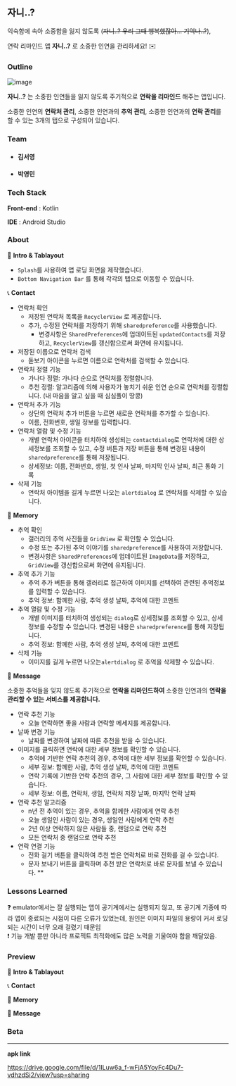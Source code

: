 ## 자니..?
익숙함에 속아 소중함을 잃지 않도록 (~~자니..? 우리 그때 행복했잖아… 기억나..?~~),

연락 리마인드 앱 **자니..?** 로 소중한 인연을 관리하세요! ✉️



### Outline
![image](https://github.com/syeongkim/Mad-Camp-Week1/assets/107764281/1aecfd4b-5818-44f1-97b3-0de1096803b3)



 **자니..?** 는 소중한 인연들을 잃지 않도록 주기적으로 **연락을 리마인드** 해주는 앱입니다.

소중한 인연의 **연락처 관리**, 소중한 인연과의 **추억 관리**, 소중한 인연과의 **연락 관리**를 할 수 있는 3개의 탭으로 구성되어 있습니다.


### Team
- #### 김서영
- #### 박영민



### Tech Stack
**Front-end** : Kotlin

**IDE** : Android Studio



### About
📱 **Intro & Tablayout** 

- `Splash`를 사용하여 앱 로딩 화면을 제작했습니다.
- `Bottom Navigation Bar` 를 통해 각각의 탭으로 이동할 수 있습니다.


📞 **Contact**

- 연락처 확인
    - 저장된 연락처 목록을 `RecyclerView` 로 제공합니다.
    - 추가, 수정된 연락처를 저장하기 위해 `sharedpreference`를 사용했습니다.
        - 변경사항은 `SharedPreferences`에 업데이트된 `updatedContacts`를 저장하고, `RecyclerView`를 갱신함으로써 화면에 유지됩니다.
- 저장된 이름으로 연락처 검색
    - 돋보기 아이콘을 누르면 이름으로 연락처를 검색할 수 있습니다.
- 연락처 정렬 기능
    - 가나다 정렬: 가나다 순으로 연락처를 정렬합니다.
    - 추천 정렬: 알고리즘에 의해 사용자가 놓치기 쉬운 인연 순으로 연락처를 정렬합니다. (내 마음을 알고 싶을 때 심심풀이 땅콩)
- 연락처 추가 기능
    - 상단의 연락처 추가 버튼을 누르면 새로운 연락처를 추가할 수 있습니다.
    - 이름, 전화번호, 생일 정보를 입력합니다.
- 연락처 열람 및 수정 기능
    - 개별 연락처 아이콘을 터치하여 생성되는 `contactdialog`로 연락처에 대한 상세정보를 조회할 수 있고, 수정 버튼과 저장 버튼을 통해 변경된 내용이 `sharedpreference`를 통해 저장됩니다.
    * 상세정보: 이름, 전화번호, 생일, 첫 인사 날짜, 마지막 인사 날짜, 최근 통화 기록
- 삭제 기능
    - 연락처 아이템을 길게 누르면 나오는 `alertdialog` 로 연락처를 삭제할 수 있습니다.


📸 **Memory** 

- 추억 확인
    - 갤러리의 추억 사진들을 `GridView` 로 확인할 수 있습니다.
    - 수정 또는 추가된 추억 이야기를 `sharedpreference`를 사용하여 저장합니다.
    - 변경사항은 `SharedPreferences`에 업데이트된 `ImageData`를 저장하고, `GridView`를 갱신함으로써 화면에 유지됩니다.
- 추억 추가 기능
    - 추억 추가 버튼을 통해 갤러리로 접근하여 이미지를 선택하여 관련된 추억정보를 입력할 수 있습니다.
    * 추억 정보: 함께한 사람, 추억 생성 날짜, 추억에 대한 코멘트
- 추억 열람 및 수정 기능
    - 개별 이미지를 터치하여 생성되는 `dialog`로 상세정보를 조회할 수 있고, 상세 정보를 수정할 수 있습니다. 변경된 내용은 `sharedpreference`를 통해 저장됩니다. 
    * 추억 정보: 함께한 사람, 추억 생성 날짜, 추억에 대한 코멘트
- 삭제 기능
    - 이미지를 길게 누르면 나오는`alertdialog` 로 추억을 삭제할 수 있습니다.


💬 **Message** 

소중한 추억들을 잊지 않도록 주기적으로 **연락을 리마인드하여** 소중한 인연과의 **연락을 관리할 수 있는 서비스를 제공합니다.**

- 연락 추천 기능
    - 오늘 연락하면 좋을 사람과 연락할 메세지를 제공합니다.
- 날짜 변경 기능
    - 날짜를 변경하여 날짜에 따른 추천을 받을 수 있습니다.
- 이미지를 클릭하면 연락에 대한 세부 정보를 확인할 수 있습니다.
    - 추억에 기반한 연락 추천의 경우, 추억에 대한 세부 정보를 확인할 수 있습니다.
    * 세부 정보: 함께한 사람, 추억 생성 날짜, 추억에 대한 코멘트
    - 연락 기록에 기반한 연락 추천의 경우, 그 사람에 대한 세부 정보를 확인할 수 있습니다.
    * 세부 정보: 이름, 연락처, 생일, 연락처 저장 날짜, 마지막 연락 날짜
- 연락 추천 알고리즘
    - n년 전 추억이 있는 경우, 추억을 함께한 사람에게 연락 추천
    - 오늘 생일인 사람이 있는 경우, 생일인 사람에게 연락 추천
    - 2년 이상 연락하지 않은 사람들 중, 랜덤으로 연락 추천
    - 모든 연락처 중 랜덤으로 연락 추천
- 연락 연결 기능
    - 전화 걸기 버튼을 클릭하여 추천 받은 연락처로 바로 전화를 걸 수 있습니다.
    - 문자 보내기 버튼을 클릭하며 추천 받은 연락처로 바로 문자를 보낼 수 있습니다.
    **



### Lessons Learned
<aside>
❓ emulator에서는 잘 실행되는 앱이 공기계에서는 실행되지 않고, 또 공기계 기종에 따라 앱이 종료되는 시점이 다른 오류가 있었는데, 원인은 이미지 파일의 용량이 커서 로딩되는 시간이 너무 오래 걸렸기 때문임

</aside>

<aside>
❗ 기능 개발 뿐만 아니라 프로젝트 최적화에도 많은 노력을 기울여야 함을 깨달았음.

</aside>



### Preview
📱 **Intro & Tablayout**


📞 **Contact**


📸 **Memory**


💬 **Message**



### Beta

---

**apk link**

https://drive.google.com/file/d/1ILuw6a_f-wFjA5YoyFc4Du7-vdhzdSi2/view?usp=sharing
